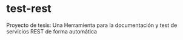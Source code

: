 # test-rest
Proyecto de tesis: Una Herramienta para la documentación y test de servicios REST de forma automática
